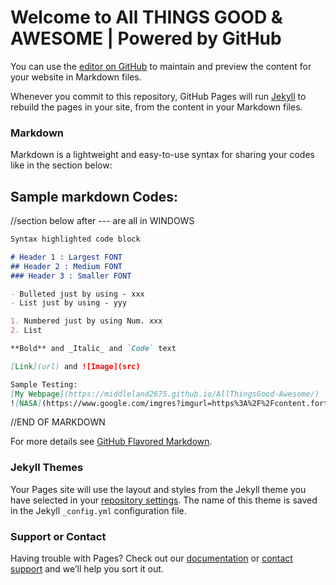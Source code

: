 # Welcome to All THINGS GOOD & AWESOME | Powered by GitHub

You can use the [editor on GitHub](https://github.com/middleland2675/AllThingsGood-Awesome/edit/gh-pages/index.md) to maintain and preview the content for your website in Markdown files.

Whenever you commit to this repository, GitHub Pages will run [Jekyll](https://jekyllrb.com/) to rebuild the pages in your site, from the content in your Markdown files.

### Markdown

Markdown is a lightweight and easy-to-use syntax for sharing your codes like in the section below:

## Sample markdown Codes: 
//section below  after --- are all in WINDOWS
```markdown
Syntax highlighted code block

# Header 1 : Largest FONT 
## Header 2 : Medium FONT
### Header 3 : Smaller FONT

- Bulleted just by using - xxx
- List just by using - yyy 

1. Numbered just by using Num. xxx
2. List

**Bold** and _Italic_ and `Code` text

[Link](url) and ![Image](src)

Sample Testing:
[My Webpage](https://middleland2675.github.io/AllThingsGood-Awesome/)
![NASA](https://www.google.com/imgres?imgurl=https%3A%2F%2Fcontent.fortune.com%2Fwp-content%2Fuploads%2F2020%2F03%2FNASA-Hiring-Astronauts-2020.jpg&imgrefurl=https%3A%2F%2Ffortune.com%2F2020%2F03%2F02%2Fnasa-hiring-astronauts-2020-artemis-moon-mars%2F&tbnid=1uWuusuv8ZxDbM&vet=12ahUKEwjv9YvK8p3xAhXhsksFHdwHBskQMygGegUIARDgAQ..i&docid=1W27LVsYKQwdVM&w=1688&h=1125&q=nasa&ved=2ahUKEwjv9YvK8p3xAhXhsksFHdwHBskQMygGegUIARDgAQ
```
//END OF MARKDOWN

For more details see [GitHub Flavored Markdown](https://guides.github.com/features/mastering-markdown/).

### Jekyll Themes

Your Pages site will use the layout and styles from the Jekyll theme you have selected in your [repository settings](https://github.com/middleland2675/AllThingsGood-Awesome/settings/pages). The name of this theme is saved in the Jekyll `_config.yml` configuration file.

### Support or Contact

Having trouble with Pages? Check out our [documentation](https://docs.github.com/categories/github-pages-basics/) or [contact support](https://support.github.com/contact) and we’ll help you sort it out.
